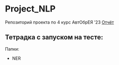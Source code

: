 # Project_NLP
Репозиторий проекта по 4 курс АвтОбрЕЯ '23
[Отчёт](https://docs.google.com/document/d/1NQS-qNMn7qdM5nQ1FfKcYMxwEeH8q3iltbLyDa_a4tI/edit)

Тетрадка с запуском на тесте:
-

Папки:
- NER
